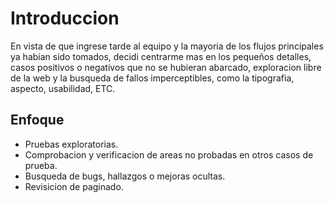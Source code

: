 # Introduccion
En vista de que ingrese tarde al equipo y la mayoria de los flujos principales ya habian sido tomados, decidi centrarme mas
en los pequeños detalles, casos positivos o negativos que no se hubieran abarcado, exploracion libre de la web y 
la busqueda de fallos imperceptibles, como la tipografia, aspecto, usabilidad, ETC.

## Enfoque
* Pruebas exploratorias. 
* Comprobacion y verificacion de areas no probadas en otros casos de prueba.
* Busqueda de bugs, hallazgos o mejoras ocultas.
* Revisicion de paginado. 
